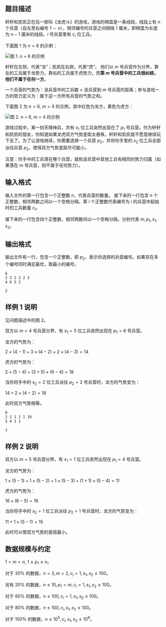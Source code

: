 ## 题目描述

轩轩和凯凯正在玩一款叫《龙虎斗》的游戏，游戏的棋盘是一条线段，线段上有 $n$ 个兵营（自左至右编号 $1 \sim n$），相邻编号的兵营之间相隔 $1$ 厘米，即棋盘为长度为 $n − 1$ 厘米的线段。$i$ 号兵营里有 $c_i$ 位工兵。

下面图 $1$ 为 $n = 6$ 的示例：

![图 1.  n = 6 的示例](file://NOIPJ2018_1.png)

轩轩在左侧，代表“龙”；凯凯在右侧，代表“虎”。 他们以 $m$ 号兵营作为分界，靠左的工兵属于龙势力，靠右的工兵属于虎势力，而**第 $m$ 号兵营中的工兵很纠结，他们不属于任何一方**。

一个兵营的气势为：该兵营中的工兵数 $\times$ 该兵营到 $m$ 号兵营的距离；参与游戏一方的势力定义为：属于这一方所有兵营的气势之和。

下面图 $2$ 为 $n = 6$, $m = 4$ 的示例，其中红色为龙方，黄色为虎方：

![图 2. n = 6, m = 4 的示例](file://NOIPJ2018_2.png)

游戏过程中，某一刻天降神兵，共有 $s_1$ 位工兵突然出现在了 $p_1$ 号兵营。作为轩轩和凯凯的朋友，你知道如果龙虎双方气势差距太悬殊，轩轩和凯凯就不愿意继续玩下去了。为了让游戏继续，你需要选择一个兵营 $p_2$，并将你手里的 $s_2$ 位工兵全部派往兵营 $p_2$，使得双方气势差距尽可能小。

注意：你手中的工兵落在哪个兵营，就和该兵营中其他工兵有相同的势力归属（如果落在 $m$ 号兵营，则不属于任何势力）。

## 输入格式

输入文件的第一行包含一个正整数 $n$，代表兵营的数量。
接下来的一行包含 $n$ 个正整数，相邻两数之间以一个空格分隔，第 $i$ 个正整数代表编号为 $i$ 的兵营中起始时的工兵数量 $c_i$。

接下来的一行包含四个正整数，相邻两数间以一个空格分隔，分别代表 $m, p_1, s_1, s_2$。

## 输出格式

输出文件有一行，包含一个正整数，即 $p_2$，表示你选择的兵营编号。如果存在多个编号同时满足最优，取最小的编号。

```input1
6
2 3 2 3 2 3
4 6 5 2
```

```output1
2
```

## 样例 1 说明

见问题描述中的图 $2$。

双方以 $m = 4$ 号兵营分界，有 $s_1 = 5$ 位工兵突然出现在 $p_1 = 6$ 号兵营。

龙方的气势为：

$2 \times (4 − 1) + 3 \times (4 − 2) + 2 \times (4 − 3) = 14$

虎方的气势为：

$2 \times (5 − 4) + (3 + 5) \times (6 − 4) = 18$

当你将手中的 $s_2 = 2$ 位工兵派往 $p_2 = 2$ 号兵营时，龙方的气势变为：

$14 + 2 \times (4 − 2) = 18$

此时双方气势相等。

```input2
6
1 1 1 1 1 16
5 4 1 1  
```

```output2
1
```

## 样例 2 说明

双方以 $m = 5$ 号兵营分界，有 $s_1 = 1$ 位工兵突然出现在 $p_1 = 4$ 号兵营。

龙方的气势为： 

$1 \times (5 − 1) + 1 \times (5 − 2) + 1 \times (5 − 3) + (1 + 1) \times (5 − 4) = 11$

虎方的气势为：

$16 \times (6 − 5) = 16$

当你将手中的 $s_2 = 1$ 位工兵派往 $p_2 = 1$ 号兵营时，龙方的气势变为：

$11 + 1 \times (5 − 1) = 15$

此时可以使双方气势的差距最小。

## 数据规模与约定

$1 \lt m \lt n$, $1 \le p_1 \le n$。

对于 $20\%$ 的数据，$n = 3, m = 2, c_i = 1, s_1, s_2 \le 100$。

另有 $20\%$ 的数据，$n \le 10, p_1 = m, c_i = 1, s_1, s_2 \le 100$。

对于 $60\%$ 的数据，$n ≤ 100, c_i = 1, s_1, s_2 \le 100$。

对于 $80\%$ 的数据，$n ≤ 100, c_i, s_1, s_2 \le 100$。

对于 $100\%$ 的数据，$n ≤ 10^5, c_i, s_1, s_2 \le 10^9$。
